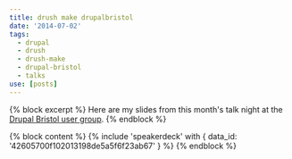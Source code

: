 ```yaml
---
title: drush make drupalbristol
date: '2014-07-02'
tags:
  - drupal
  - drush
  - drush-make
  - drupal-bristol
  - talks
use: [posts]
---
```

{% block excerpt %}
Here are my slides from this month's talk night at the [Drupal Bristol user group](https://groups.drupal.org/bristol-and-west-uk).
{% endblock %}

{% block content %}
{% include 'speakerdeck' with { data_id: '42605700f102013198de5a5f6f23ab67' } %}
{% endblock %}

